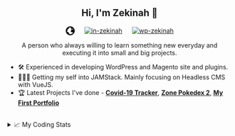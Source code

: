 <h2 align="center">Hi, I'm Zekinah 👋</h2>
<p align="center">
<a href="https://www.zekinahlecaros.com/" target="blank"><img align="center" src=https://raw.githubusercontent.com/iconic/open-iconic/master/svg/globe.svg alt="zekinalecaros.com" height="20" width="20" /></a>
&emsp;
<a href="https://ph.linkedin.com/in/zekinah" target="blank"><img align="center" src=https://cdn.jsdelivr.net/npm/simple-icons@3.0.1/icons/linkedin.svg alt="in-zekinah" height="20" width="20" /></a>
  &emsp;
<a href="https://profiles.wordpress.org/zekinah/" target="blank"><img align="center" src=https://cdn.jsdelivr.net/npm/simple-icons@3.0.1/icons/wordpress.svg alt="wp-zekinah" height="20" width="20" /></a>
</p>
<p align="center">
A person who always willing to learn something new everyday and executing it into small and big projects.
</p>

- 🛠 Experienced in developing WordPress and Magento site and plugins.
- 👩🏻‍💻 Getting my self into JAMStack. Mainly focusing on Headless CMS with VueJS.
- 🏆 Latest Projects I've done - **[Covid-19 Tracker](https://github.com/zekinah/pandemiccovid-19)**, **[Zone Pokedex 2](https://github.com/zekinah/zone-pokedex2)**, **[My First Portfolio](https://github.com/zekinah/iamzekinah)** 
<br><br>

<details>
    <summary>📈 My Coding Stats</summary>
<!--START_SECTION:waka-->
**I'm an Early 🐤** 

```text
🌞 Morning    51 commits     ██░░░░░░░░░░░░░░░░░░░░░░░   8.89% 
🌆 Daytime    303 commits    █████████████░░░░░░░░░░░░   52.79% 
🌃 Evening    205 commits    █████████░░░░░░░░░░░░░░░░   35.71% 
🌙 Night      15 commits     ░░░░░░░░░░░░░░░░░░░░░░░░░   2.61%

```
📅 **I'm Most Productive on Friday** 

```text
Monday       78 commits     ███░░░░░░░░░░░░░░░░░░░░░░   13.59% 
Tuesday      75 commits     ███░░░░░░░░░░░░░░░░░░░░░░   13.07% 
Wednesday    86 commits     ███░░░░░░░░░░░░░░░░░░░░░░   14.98% 
Thursday     83 commits     ███░░░░░░░░░░░░░░░░░░░░░░   14.46% 
Friday       94 commits     ████░░░░░░░░░░░░░░░░░░░░░   16.38% 
Saturday     93 commits     ████░░░░░░░░░░░░░░░░░░░░░   16.2% 
Sunday       65 commits     ██░░░░░░░░░░░░░░░░░░░░░░░   11.32%

```


📊 **This Week I Spent My Time On** 

```text
💬 Programming Languages: 
PHP                      10 hrs 20 mins      ████████████████░░░░░░░░░   66.19% 
Markdown                 1 hr 21 mins        ██░░░░░░░░░░░░░░░░░░░░░░░   8.75% 
CSS                      1 hr 1 min          █░░░░░░░░░░░░░░░░░░░░░░░░   6.57% 
JavaScript               44 mins             █░░░░░░░░░░░░░░░░░░░░░░░░   4.77% 
JSON                     43 mins             █░░░░░░░░░░░░░░░░░░░░░░░░   4.64%

```

**I Mostly Code in PHP** 

```text
PHP                      22 repos            █████████████░░░░░░░░░░░░   53.66% 
JavaScript               5 repos             ███░░░░░░░░░░░░░░░░░░░░░░   12.2% 
HTML                     5 repos             ███░░░░░░░░░░░░░░░░░░░░░░   12.2% 
CSS                      5 repos             ███░░░░░░░░░░░░░░░░░░░░░░   12.2% 
Vue                      4 repos             ██░░░░░░░░░░░░░░░░░░░░░░░   9.76%

```



<!--END_SECTION:waka-->
</details>
